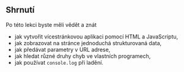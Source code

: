 ## Shrnutí

Po této lekci byste měli vědět a znát

- jak vytvořit vícestránkovou aplikaci pomocí HTML a JavaScriptu,
- jak zobrazovat na stránce jednoduchá strukturovaná data,
- jak předávat parametry v URL adrese,
- jak hledat různé druhy chyb ve vlastních programech,
- jak používat `console.log` při ladění.
